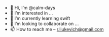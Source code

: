 - 👋 Hi, I’m @calm-days
- 👀 I’m interested in ...
- 🌱 I’m currently learning swift
- 💞️ I’m looking to collaborate on ...
- 📫 How to reach me – r.liukevich@gmail.com

<!---
calm-days/calm-days is a ✨ special ✨ repository because its `README.md` (this file) appears on your GitHub profile.
You can click the Preview link to take a look at your changes.
--->
